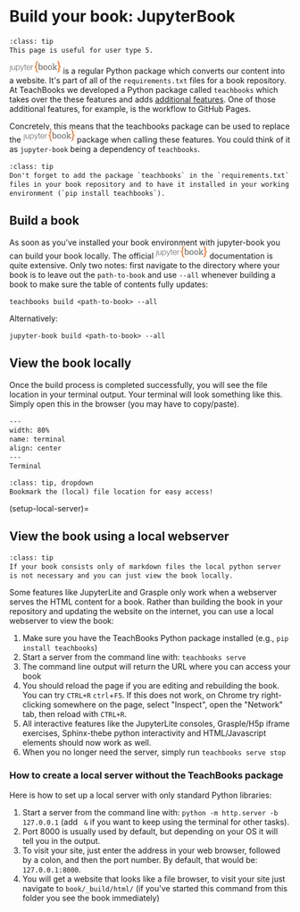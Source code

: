 # Build your book: JupyterBook

```{admonition} User types
:class: tip
This page is useful for user type 5.
```

<a href="https://jupyterbook.org/"><img  style="display:inline-block; height:1.5em; width:auto; transform:translate(0, -0.15em)" src="../images/logo-wide.svg" alt="Jupyter book"></a> is a regular Python package which converts our content into a website. It's part of all of the `requirements.txt` files for a book repository. At TeachBooks we developed a Python package called `teachbooks` which takes over the these features and adds [additional features](/book/features/overview.md). One of those additional features, for example, is the workflow to GitHub Pages. 

Concretely, this means that the teachbooks package can be used to replace the <a href="https://jupyterbook.org/"><img  style="display:inline-block; height:1.5em; width:auto; transform:translate(0, -0.15em)" src="../images/logo-wide.svg" alt="Jupyter book"></a> package when calling these features. You could think of it as `jupyter-book` being a dependency of `teachbooks`.

```{admonition} Note
:class: tip
Don't forget to add the package `teachbooks` in the `requirements.txt` files in your book repository and to have it installed in your working environment (`pip install teachbooks`).
```

## Build a book

As soon as you've installed your book environment with jupyter-book you can build your book locally. The official <a href="https://jupyterbook.org/"><img  style="display:inline-block; height:1.5em; width:auto; transform:translate(0, -0.15em)" src="../images/logo-wide.svg" alt="Jupyter book"></a> documentation is quite extensive. Only two notes: first navigate to the directory where your book is to leave out the `path-to-book` and use `--all` whenever building a book to make sure the table of contents fully updates:

```
teachbooks build <path-to-book> --all
```
Alternatively:
```
jupyter-book build <path-to-book> --all
```

## View the book locally

Once the build process is completed successfully, you will see the file location in your terminal output. Your terminal will look something like this. Simply open this in the browser (you may have to copy/paste).

```{figure} ./figures/Terminal.PNG
---
width: 80%
name: terminal
align: center
---
Terminal
```

```{admonition} Tip
:class: tip, dropdown
Bookmark the (local) file location for easy access!
```
(setup-local-server)=
## View the book using a local webserver

```{admonition} Note
:class: tip
If your book consists only of markdown files the local python server is not necessary and you can just view the book locally.
```

Some features like JupyterLite and Grasple only work when a webserver serves the HTML content for a book. Rather than building the book in your repository and updating the website on the internet, you can use a local webserver to view the book:
1. Make sure you have the TeachBooks Python package installed (e.g., `pip install teachbooks`)
2. Start a server from the command line with: `teachbooks serve`
3. The command line output will return the URL where you can access your book
4. You should reload the page if you are editing and rebuilding the book. You can try `CTRL+R` `ctrl`+`F5`. If this does not work, on Chrome try right-clicking somewhere on the page, select \"Inspect\", open the \"Network\" tab, then reload with `CTRL+R`. 
5. All interactive features like the JupyterLite consoles, Grasple/H5p iframe exercises, Sphinx-thebe python interactivity and HTML/Javascript elements should now work as well.
6. When you no longer need the server, simply run `teachbooks serve stop`

### How to create a local server without the TeachBooks package

Here is how to set up a local server with only standard Python libraries:

1. Start a server from the command line with: `python -m http.server -b 127.0.0.1` (add ` &` if you want to keep using the terminal for other tasks).
2. Port 8000 is usually used by default, but depending on your OS it will tell you in the output.
3. To visit your site, just enter the address in your web browser, followed by a colon, and then the port number. By default, that would be: `127.0.0.1:8000`.
4. You will get a website that looks like a file browser, to visit your site just navigate to `book/_build/html/` (if you've started this command from this folder you see the book immediately)